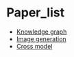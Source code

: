 # Paper_list

- [Knowledge graph](knowledge_graph.md)
- [Image generation](image_generation.md)
- [Cross model](cross_model.md)
